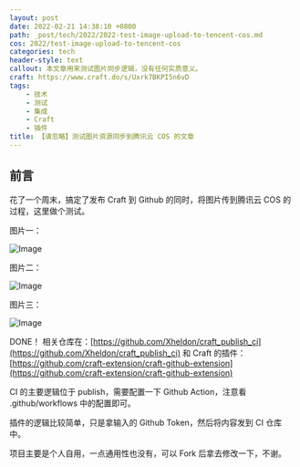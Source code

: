 ```yaml
---
layout: post
date: 2022-02-21 14:38:10 +0800
path: _post/tech/2022/2022-test-image-upload-to-tencent-cos.md
cos: 2022/test-image-upload-to-tencent-cos
categories: tech
header-style: text
callout: 本文章用来测试图片同步逻辑，没有任何实质意义。
craft: https://www.craft.do/s/Uxrk7BKPI5n6vD
tags:
    - 技术
    - 测试
    - 集成
    - Craft
    - 插件
title: 【请忽略】测试图片资源同步到腾讯云 COS 的文章
---
```


## 前言

花了一个周末，搞定了发布 Craft 到 Github 的同时，将图片传到腾讯云 COS 的过程，这里做个测试。

图片一： 

![Image](https://res.craft.do/user/full/747e0824-8866-cf67-b3ae-2e207380d1f9/doc/04849A4D-455F-4549-9030-53EF2C142669/BA53A2CE-2989-47E1-A19A-B49A6A2FEA8F_2/OPL2yAID6f5zbfGGYKNVTwm8OD3Kq2XijLRsFPQ0pCcz/181645238369_.pic.jpeg)

图片二：

![Image](https://res.craft.do/user/full/747e0824-8866-cf67-b3ae-2e207380d1f9/doc/04849A4D-455F-4549-9030-53EF2C142669/C793E3FD-C0AC-4932-99F9-D6D5A84B84E1_2/yrlfUHhaKahGCFOOMo4WpxjkIp8TpLeimZNMOZuZFogz/191645238369_.pic.jpeg)

图片三：

![Image](https://res.craft.do/user/full/747e0824-8866-cf67-b3ae-2e207380d1f9/doc/04849A4D-455F-4549-9030-53EF2C142669/2ECF0559-F2FE-439F-8C30-8DDF77D5215C_2/hipqN2Aroyb72WGvNvBw4FSjlv3eB99SzLB6DyRCz44z/201645238370_.pic.jpeg)

DONE！
相关仓库在：[https://github.com/Xheldon/craft_publish_ci](https://github.com/Xheldon/craft_publish_ci)  和 Craft 的插件：[https://github.com/craft-extension/craft-github-extension](https://github.com/craft-extension/craft-github-extension)

CI 的主要逻辑位于 publish，需要配置一下 Github Action，注意看 .github/workflows 中的配置即可。

插件的逻辑比较简单，只是拿输入的 Github Token，然后将内容发到 CI 仓库中。

项目主要是个人自用，一点通用性也没有，可以 Fork 后拿去修改一下，不谢。

